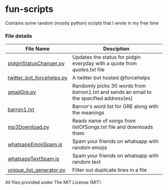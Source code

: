 # fun-scripts

Contains some random (mostly python) scripts that I wrote in my free time

### File details

File Name | Desciption
------------ | -------------
[pidginStatusChanger.py](pidginStatusChanger.py) | Updates the status for pidgin everyday with a quote from _quotes.txt_ file
[twitter_bot_forcehelps.py](twitter_bot_forcehelps.py) | A twitter bot hosted @forcehelps
[gmailGre.py](gmailGre.py) | Randomly picks 30 words from _barron1.txt_ and sends an email to the specified address(es)
[barron1.txt](barron1.txt) | Barron's word list for GRE along with the meanings
[mp3Download.py](mp3Download.py) | Reads name of songs from listOfSongs.txt file and downloads them
[whatsappEmojiSpam.js](whatsappEmojiSpam.js) | Spam your friends on whatsapp with random emojis
[whatsappTextSpam.js](whatsappTextSpam.js) |  Spam your friends on whatsapp with random text
[unique_list_generator.py](unique_list_generator.py) |  Filter out duplicate lines in a file


All files provided under The MIT License (MIT)
